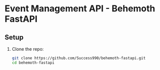 # Event Management API - Behemoth FastAPI

## Setup
1. Clone the repo:
   ```bash
   git clone https://github.com/Success990/behemoth-fastapi.git
   cd behemoth-fastapi
